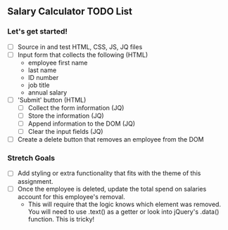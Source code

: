 ## Salary Calculator TODO List

### Let's get started!

- [ ] Source in and test HTML, CSS, JS, JQ files
- [ ] Input form that collects the following (HTML)
  - employee first name
  - last name
  - ID number
  - job title
  - annual salary
- [ ] 'Submit' button (HTML)
  - [ ] Collect the form information (JQ)
  - [ ] Store the information (JQ)
  - [ ] Append information to the DOM (JQ)
  - [ ] Clear the input fields (JQ)
- [ ] Create a delete button that removes an employee from the DOM

### Stretch Goals

- [ ] Add styling or extra functionality that fits with the theme of this assignment.
- [ ] Once the employee is deleted, update the total spend on salaries account for this employee's removal.
  - This will require that the logic knows which element was removed. You will need to use .text() as a getter or look into jQuery's .data() function. This is tricky!
